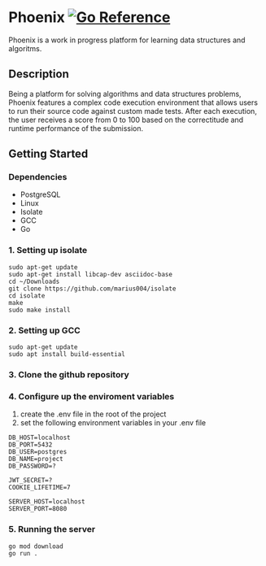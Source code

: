 # Phoenix [![Go Reference](https://pkg.go.dev/badge/github.com/marius004/phoenix.svg)](https://pkg.go.dev/github.com/marius004/phoenix) 

Phoenix is a work in progress platform for learning data structures and algoritms. 

## Description

Being a platform for solving algorithms and data structures problems, Phoenix features 
a complex code execution environment that allows users to run their source code against 
custom made tests. After each execution, the user receives a score from 0 to 100 based 
on the correctitude and runtime performance of the submission. 

## Getting Started

### Dependencies
* PostgreSQL
* Linux 
* Isolate
* GCC
* Go 

### 1. Setting up isolate 
```
sudo apt-get update
sudo apt-get install libcap-dev asciidoc-base
cd ~/Downloads
git clone https://github.com/marius004/isolate
cd isolate
make
sudo make install
```

### 2. Setting up GCC
```
sudo apt-get update
sudo apt install build-essential
```

### 3. Clone the github repository

### 4. Configure up the enviroment variables 
1. create the .env file in the root of the project
2. set the following environment variables in your .env file
```
DB_HOST=localhost
DB_PORT=5432
DB_USER=postgres
DB_NAME=project
DB_PASSWORD=?

JWT_SECRET=?
COOKIE_LIFETIME=7

SERVER_HOST=localhost
SERVER_PORT=8080
```

### 5. Running the server
```
go mod download
go run .
```